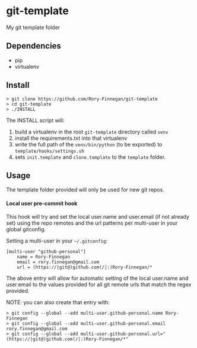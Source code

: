 # git-template
My git template folder

## Dependencies
* pip
* virtualenv

## Install
```shell
> git clone https://github.com/Rory-Finnegan/git-template
> cd git-template
> ./INSTALL
```
The INSTALL script will:
1. build a virtualenv in the root `git-template` directory called `venv`
1. install the requirements.txt into that virtualenv
1. write the full path of the `venv/bin/python` (to be exported) to `template/hooks/settings.sh`
1. sets `init.template` and `clone.template` to the `template` folder.

## Usage
The template folder provided will only be used for new git repos.

#### Local user pre-commit hook
This hook will try and set the local user.name and user.email (if not already set) using the repo remotes
and the url patterns per multi-user in your global gitconfig.

Setting a multi-user in your `~/.gitconfig`:
```
[multi-user "github-personal"]
    name = Rory-Finnegan
    email = rory.finnegan@gmail.com
    url = (https://|git@)github.com(/|:)Rory-Finnegan/*
```
The above entry will allow for automatic setting of the local user.name and user.email to the values provided for all git remote urls that match the regex provided.

NOTE: you can also create that entry with:
```
> git config --global --add multi-user.github-personal.name Rory-Finnegan
> git config --global --add multi-user.github-personal.email rory.finnegan@gmail.com
> git config --global --add multi-user.github-personal.url="(https://|git@)github.com(/|:)Rory-Finnegan/*"
```
